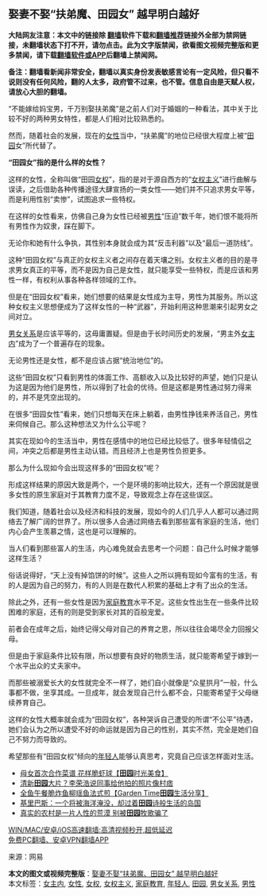  <h2>娶妻不娶“扶弟魔、田园女” 越早明白越好</h2> <p class="notice"><b>大陆网友注意：本文中的链接除 <a href="https://github.com/bannedbook/fanqiang" >翻墙</a>软件下载和<a href="https://github.com/killgcd/justmysocks/blob/master/README.md">翻墙推荐</a>链接外全部为禁网链接，未翻墙状态下打不开，请勿点击。此为文字版禁闻，欲看图文视频完整版和更多禁闻，请下载<a href="https://github.com/bannedbook/fanqiang">翻墙软件或APP</a>后翻墙上禁闻网。</p><p>备注：翻墙看新闻非常安全，翻墙以真实身份发表敏感言论有一定风险，但只看不说则没有任何风险，翻的人太多，政府管不过来，也不管。信息自由是天赋人权，请放心大胆的翻墙。</b></p>  <div class="entry"> <p>“不能嫁给妈宝男，千万别娶扶弟魔”是之前人们对于婚姻的一种看法，其中关于比较不好的两种男女特性，都是人们相对比较熟悉的。</p> <p>然而，随着社会的发展，现在的<a href="https://www.bannedbook.org/bnews/tag/%e5%a5%b3%e6%80%a7/" class="st_tag internal_tag" rel="tag" title="标签 女性 下的日志">女性</a>当中，“扶弟魔”的地位已经很大程度上被“<a href="https://www.bannedbook.org/bnews/tag/%E7%94%B0%E5%9B%AD/" class="st_tag internal_tag" rel="tag" title="标签 田园 下的日志">田园</a>女”所代替了。</p> <p><strong>“田园女”指的是什么样的女性？</strong></p> <p>这样的女性，全称叫做“田园<a href="https://www.bannedbook.org/bnews/tag/%E5%A5%B3%E6%9D%83/" class="st_tag internal_tag" rel="tag" title="标签 女权 下的日志">女权</a>”，指的是对于源自西方的“<a href="https://www.bannedbook.org/bnews/tag/%e5%a5%b3%e6%9d%83%e4%b8%bb%e4%b9%89/" class="st_tag internal_tag" rel="tag" title="标签 女权主义 下的日志">女权主义</a>”进行曲解与误读，之后借助各种传播途径大肆宣扬的一类女性——她们并不只追求男女平等，而是利用性别“卖惨”，试图追求一些特权。</p> <p>在这样的女性看来，仿佛自己身为女性已经被<a href="https://www.bannedbook.org/bnews/tag/%E7%94%B7%E6%80%A7/" class="st_tag internal_tag" rel="tag" title="标签 男性 下的日志">男性</a>“压迫”数千年，她们恨不能将所有男性作为奴隶，踩在脚下。</p> <p>无论你和她有什么争执，其性别本身就会成为其“反击利器”以及“最后一道防线”。</p>  <p>这种“田园女权”与真正的女权主义者之间存在着天壤之别。女权主义者的目的是寻求男女真正的平等，而不是因为自己是女性，就只能享受一些特权，而是应该和男性一样，有权利从事各种各样领域的工作。</p> <p>但是在“田园女权”看来，她们想要的结果是女性成为主导，男性为其服务。所以这种女权主义思想便成为了这样女性的一种“武器”，开始利用这种思潮来引起男女之间对立。</p> <p><a href="https://www.bannedbook.org/bnews/tag/%e7%94%b7%e5%a5%b3%e5%85%b3%e7%b3%bb/" class="st_tag internal_tag" rel="tag" title="标签 男女关系 下的日志">男女关系</a>是应该平等的，这毋庸置疑。但是由于长时间历史的发展，“男主外<a href="https://www.bannedbook.org/bnews/tag/%E5%A5%B3%E4%B8%BB%E5%86%85/" class="st_tag internal_tag" rel="tag" title="标签 女主内 下的日志">女主内</a>”成为了一个普遍存在的现象。</p> <p>无论男性还是女性，都不是应该占据“统治地位”的。</p> <p>这些“田园女权”只看到男性的体面工作、高额收入以及比较好的声望，她们只是认为这是因为他们是男性，所以得到了社会的优待。但是这都是男性通过努力得来的，并不是凭空出现的。</p> <p>在很多“田园女性”看来，她们只想每天在床上躺着，由男性挣钱来养活自己，男性来伺候自己。那么这种想法又为什么公平呢？</p>  <p>其实在现如今的生活当中，男性在感情中的地位已经比较低了。很多年轻情侣之间，冲突之后都是男性主动认错。而且经济上也是男性负担更多。</p> <p>那么为什么现如今会出现这样多的“田园女权”呢？</p> <p>形成这样结果的原因大致是两个，一个是环境的影响比较大，还有一个原因就是很多女性的原生家庭对于其教育力度不足，导致观念上存在这些误区。</p> <p>我们知道，随着社会以及经济和科技的发展，现如今的人们几乎人人都可以通过网络去了解广阔的世界了。所以很多人会通过网络去看到那些富有家庭的生活，他们内心会产生羡慕之情，这也是可以理解的。</p> <p>当人们看到那些富人的生活，内心难免就会去思考一个问题：自己什么时候才能够这样生活？</p> <p>俗话说得好，“天上没有掉馅饼的时候”。这些人之所以拥有现如今富有的生活，有的人是因为自己的努力，有的人则是在数代人积累的基础上才有了出众的生活。</p>  <p>除此之外，还有一些女性是因为<a href="https://www.bannedbook.org/bnews/tag/%e5%ae%b6%e5%ba%ad%e6%95%99%e8%82%b2/" class="st_tag internal_tag" rel="tag" title="标签 家庭教育 下的日志">家庭教育</a>水平不足。这些女性出生在一些条件比较困难的家庭，还有的则是受到家长对其的百般宠爱。</p> <p>前者会在成年之后，始终记得父母对自己的养育之恩，所以往往会竭尽全力回报父母。</p> <p>但是由于家庭条件比较有限，所以想要有良好的物质生活，就只能寄希望于嫁到一个水平出众的丈夫家中。</p> <p>而那些被溺爱长大的女性就完全不一样了，她们自小就像是“众星拱月”一般，什么事都不做，坐享其成。一旦成年，就会发现自己什么都不会，只能寄希望于父母继续养育自己。</p> <p>这样的女性大概率就会成为“田园女权”，各种哭诉自己遭受的所谓“不公平”待遇，她们会认为之所以遭受不好的命运就是因为自己的性别，其实不然，完全是她们自己不努力而导致的。</p> <p>希望那些有“田园女权”倾向的<a href="https://www.bannedbook.org/bnews/tag/%e5%b9%b4%e8%bd%bb%e4%ba%ba/" class="st_tag internal_tag" rel="tag" title="标签 年轻人 下的日志">年轻人</a>能够认真思考，究竟自己应该怎样面对生活。</p>  <ul class='op-related-articles' title='相关阅读'> <li><a href='https://www.bannedbook.org/bnews/taiwannews/20210404/1519122.html' target='_blank'>母女首次合作菜谱 花样脆虾球【<b>田园</b>时光美食】</a></li> <li><a href='https://www.bannedbook.org/bnews/yule/20210402/1517884.html' target='_blank'>清新<b>田园</b>大片？李荣浩说同事给他拍的照片像村痞</a></li> <li><a href='https://www.bannedbook.org/bnews/taiwannews/20210319/1508519.html' target='_blank'>全鱼午餐脆炸鱼柳瑶鱼法式煎【Garden Time<b>田园</b>生活分享】</a></li> <li><a href='https://www.bannedbook.org/bnews/funmedia/20210317/1506602.html' target='_blank'>基里巴斯：一个将被海洋淹没，却过着<b>田园</b>诗般生活的岛国</a></li> <li><a href='https://www.bannedbook.org/bnews/comments/20210218/1489335.html' target='_blank'>真实的农村是一片人性的荒漠 别被<b>田园</b>牧歌骗了</a></li> </ul> <p class="texttj"> <a href="https://github.com/bannedbook/fanqiang/wiki/V2ray%E6%9C%BA%E5%9C%BA" target="_blank">WIN/MAC/安卓/iOS高速翻墙:高清视频秒开,超低延迟</a><br/> <a href="https://github.com/bannedbook/fanqiang/wiki/%E7%A6%81%E9%97%BB%E7%BD%91%E5%AE%89%E5%8D%93%E7%BF%BB%E5%A2%99%E6%96%B0%E9%97%BBAPP" target="_blank">免费PC翻墙、安卓VPN翻墙APP</a></p><div id="archive-pix-1" class="banner-ads"> <!-- AuctionX Display platform tag START --> <div id="26318x728x90x621x_ADSLOT1" clicktrack="%%CLICK_URL_ESC%%"></div> <!-- AuctionX Display platform tag END --> </div> <div id="archive-pix-2" class="banner-ads"> <!-- AuctionX Display platform tag START --> <div id="26315x300x250x621x_ADSLOT1" clicktrack="%%CLICK_URL_ESC%%"></div> <!-- AuctionX Display platform tag END --> </div><p> 来源：网易 </p><a name='sharetosocial'></a>       <div><b>本文的图文或视频完整版</b>：<a href='https://www.bannedbook.org/bnews/lifebaike/20210503/1538434.html'>娶妻不娶“扶弟魔、田园女” 越早明白越好</a></div>  </div><!--END ENTRY--> <div class="postfooter"> <div>本文标签：<a href="https://www.bannedbook.org/bnews/tag/%E5%A5%B3%E4%B8%BB%E5%86%85/" rel="tag">女主内</a>, <a href="https://www.bannedbook.org/bnews/tag/%e5%a5%b3%e6%80%a7/" rel="tag">女性</a>, <a href="https://www.bannedbook.org/bnews/tag/%E5%A5%B3%E6%9D%83/" rel="tag">女权</a>, <a href="https://www.bannedbook.org/bnews/tag/%e5%a5%b3%e6%9d%83%e4%b8%bb%e4%b9%89/" rel="tag">女权主义</a>, <a href="https://www.bannedbook.org/bnews/tag/%e5%ae%b6%e5%ba%ad%e6%95%99%e8%82%b2/" rel="tag">家庭教育</a>, <a href="https://www.bannedbook.org/bnews/tag/%e5%b9%b4%e8%bd%bb%e4%ba%ba/" rel="tag">年轻人</a>, <a href="https://www.bannedbook.org/bnews/tag/%E7%94%B0%E5%9B%AD/" rel="tag">田园</a>, <a href="https://www.bannedbook.org/bnews/tag/%e7%94%b7%e5%a5%b3%e5%85%b3%e7%b3%bb/" rel="tag">男女关系</a>, <a href="https://www.bannedbook.org/bnews/tag/%E7%94%B7%E6%80%A7/" rel="tag">男性</a></div>  </div><!--END POSTFOOTER--> 